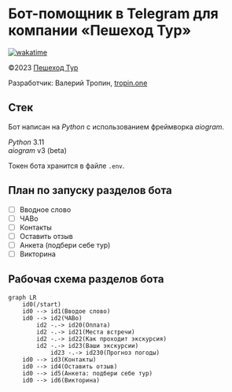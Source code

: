 # Бот-помощник в Telegram для компании «Пешеход Тур»

[![wakatime](https://wakatime.com/badge/user/45d08a79-2677-4493-83b7-77be5bfef3a9/project/ccdafcd8-cf92-4424-8520-52f183f73fc0.svg)](https://wakatime.com/badge/user/45d08a79-2677-4493-83b7-77be5bfef3a9/project/ccdafcd8-cf92-4424-8520-52f183f73fc0)

©2023 [Пешеход Тур](https://peshehodtour.ru)

Разработчик: Валерий Тропин, [tropin.one](https://tropin.one)

## Стек

Бот написан на *Python* с использованием фреймворка *aiogram*.

*Python* 3.11  
*aiogram* v3 (beta)

Токен бота хранится в файле `.env`.

## План по запуску разделов бота

- [ ] Вводное слово
- [ ] ЧАВо
- [ ] Контакты
- [ ] Оставить отзыв
- [ ] Анкета (подбери себе тур)
- [ ] Викторина

## Рабочая схема разделов бота

```mermaid
graph LR
    id0(/start)
    id0 --> id1(Вводое слово)
    id0 --> id2(ЧАВо)
        id2 -.-> id20(Оплата)
        id2 -.-> id21(Места встречи)
        id2 -.-> id22(Как проходит экскурсия)
        id2 -.-> id23(Ваши экскурсии)
            id23 -.-> id230(Прогноз погоды)
    id0 --> id3(Контакты)
    id0 --> id4(Оставить отзыв)
    id0 --> id5(Анкета: подбери себе тур)
    id0 --> id6(Викторина)
```